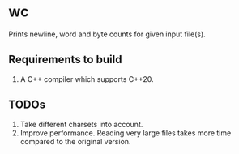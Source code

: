 # wc
Prints newline, word and byte counts for given input file(s).

## Requirements to build
1. A C++ compiler which supports C++20.

## TODOs
1. Take different charsets into account.
2. Improve performance. Reading very large files takes more time compared to the original version.
